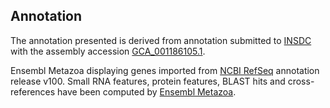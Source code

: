 **Annotation**
----------

The annotation presented is derived from annotation submitted to
[INSDC](http://www.insdc.org) with the assembly accession [GCA\_001186105.1](http://www.ebi.ac.uk/ena/data/view/GCA_001186105.1).

Ensembl Metazoa displaying genes imported from [NCBI RefSeq](https://www.ncbi.nlm.nih.gov/genome/annotation_euk/Amyelois_transitella/100) annotation release v100.
Small RNA features, protein features, BLAST hits and cross-references have been
computed by [Ensembl Metazoa](https://metazoa.ensembl.org/info/genome/annotation/index.html).
